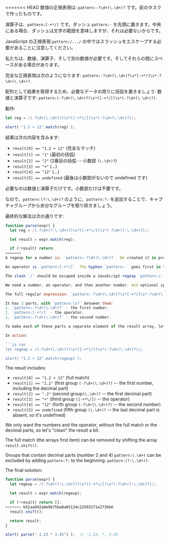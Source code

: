 <<<<<<< HEAD
数値の正規表現は: `pattern:-?\d+(\.\d+)?` です。前のタスクで作ったものです。

演算子は、`pattern:[-+*/]` です。ダッシュ `pattern:-` を先頭に置きます。中央にある場合、ダッシュは文字の範囲を意味しますが、それは必要ないからです。

JavaScript の正規表現 `pattern:/.../` の中ではスラッシュをエスケープする必要があることに注意してください。

私たちは、数値、演算子、そして別の数値が必要です。そしてそれらの間にスペースがある場合があります。

完全な正規表現は次のようになります: `pattern:-?\d+(\.\d+)?\s*[-+*/]\s*-?\d+(\.\d+)?`.

配列として結果を取得するため、必要なデータの周りに括弧を置きましょう: 数値と演算子です: `pattern:(-?\d+(\.\d+)?)\s*([-+*/])\s*(-?\d+(\.\d+)?)`.

動作:

```js run
let reg = /(-?\d+(\.\d+)?)\s*([-+*\/])\s*(-?\d+(\.\d+)?)/;

alert( "1.2 + 12".match(reg) );
```

結果は次の内容を含みます:

- `result[0] == "1.2 + 12"` (完全なマッチ)
- `result[1] == "1"` (最初の括弧)
- `result[2] == "2"` (2番目の括弧 -- 小数部 `(\.\d+)?`)
- `result[3] == "+"` (...)
- `result[4] == "12"` (...)
- `result[5] == undefined` (最後は小数部がないので undefined です)

必要なのは数値と演算子だけです。小数部だけは不要です。

なので、`pattern:(?:\.\d+)?` のように、`pattern:?:` を追加することで、キャプチャグループから余分なグループを取り除きましょう。

最終的な解法は次の通りです:

```js run
function parse(expr) {
  let reg = /(-?\d+(?:\.\d+)?)\s*([-+*\/])\s*(-?\d+(?:\.\d+)?)/;

  let result = expr.match(reg);

  if (!result) return;
=======
A regexp for a number is: `pattern:-?\d+(\.\d+)?`. We created it in previous tasks.

An operator is `pattern:[-+*/]`. The hyphen `pattern:-` goes first in the square brackets, because in the middle it would mean a character range, while we just want a character `-`.

The slash `/` should be escaped inside a JavaScript regexp `pattern:/.../`, we'll do that later.

We need a number, an operator, and then another number. And optional spaces between them.

The full regular expression: `pattern:-?\d+(\.\d+)?\s*[-+*/]\s*-?\d+(\.\d+)?`.

It has 3 parts, with `pattern:\s*` between them:
1. `pattern:-?\d+(\.\d+)?` - the first number,
1. `pattern:[-+*/]` - the operator,
1. `pattern:-?\d+(\.\d+)?` - the second number.

To make each of these parts a separate element of the result array, let's enclose them in parentheses: `pattern:(-?\d+(\.\d+)?)\s*([-+*/])\s*(-?\d+(\.\d+)?)`.

In action:

```js run
let regexp = /(-?\d+(\.\d+)?)\s*([-+*\/])\s*(-?\d+(\.\d+)?)/;

alert( "1.2 + 12".match(regexp) );
```

The result includes:

- `result[0] == "1.2 + 12"` (full match)
- `result[1] == "1.2"` (first group `(-?\d+(\.\d+)?)` -- the first number, including the decimal part)
- `result[2] == ".2"` (second group`(\.\d+)?` -- the first decimal part)
- `result[3] == "+"` (third group `([-+*\/])` -- the operator)
- `result[4] == "12"` (forth group `(-?\d+(\.\d+)?)` -- the second number)
- `result[5] == undefined` (fifth group `(\.\d+)?` -- the last decimal part is absent, so it's undefined)

We only want the numbers and the operator, without the full match or the decimal parts, so let's "clean" the result a bit.

The full match (the arrays first item) can be removed by shifting the array `result.shift()`.

Groups that contain decimal parts (number 2 and 4) `pattern:(.\d+)` can be excluded by adding  `pattern:?:` to the beginning: `pattern:(?:\.\d+)?`.

The final solution:

```js run
function parse(expr) {
  let regexp = /(-?\d+(?:\.\d+)?)\s*([-+*\/])\s*(-?\d+(?:\.\d+)?)/;

  let result = expr.match(regexp);

  if (!result) return [];
>>>>>>> b52aa942a8e9b75ba8a65124c22593171e273bb6
  result.shift();

  return result;
}

alert( parse("-1.23 * 3.45") );  // -1.23, *, 3.45
```
